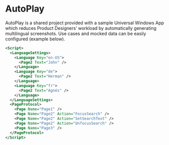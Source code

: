 # AutoPlay
AutoPlay is a shared project provided with a sample Universal Windows App which reduces Product Designers’ workload by automatically generating multilingual screenshots.
Use cases and mocked data can be easily configured (example below).

```xml
<Script>
  <LanguageSettings>
    <Language Key="en-US">
      <Page2 Text="John" />
    </Language>
    <Language Key="de">
      <Page2 Text="Herman" />
    </Language>
    <Language Key="fr">
      <Page2 Text="Agnés" />
    </Language>
  </LanguageSettings>
  <PageProtocol>
    <Page Name="Page1" />
    <Page Name="Page2" Action="FocusSearch" />
    <Page Name="Page2" Action="SetSearchText" />
    <Page Name="Page2" Action="UnfocusSearch" />
    <Page Name="Page3" />
  </PageProtocol>
</Script>
```

